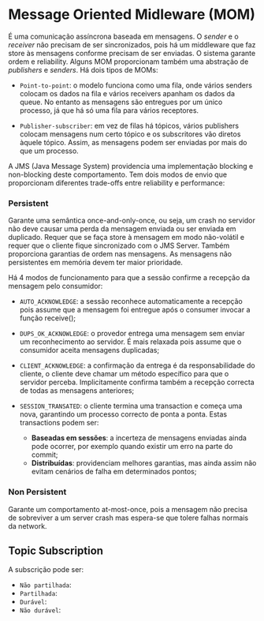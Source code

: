 # Message Oriented Midleware (MOM)

É uma comunicação assíncrona baseada em mensagens. O *sender* e o *receiver* não precisam de ser sincronizados, pois há um middleware que faz store às mensagens conforme precisam de ser enviadas. O sistema garante ordem e reliability. Alguns MOM proporcionam também uma abstração de *publishers* e *senders*. Há dois tipos de MOMs:

- `Point-to-point`: o modelo funciona como uma fila, onde vários senders colocam os dados na fila e vários receivers apanham os dados da queue. No entanto as mensagens são entregues por um único processo, já que há só uma fila para vários receptores.

- `Publisher-subscriber`: em vez de filas há tópicos, vários publishers colocam mensagens num certo tópico e os subscritores vão diretos àquele tópico. Assim, as mensagens podem ser enviadas por mais do que um processo.

A JMS (Java Message System) providencia uma implementação blocking e non-blocking deste comportamento. Tem dois modos de envio que proporcionam diferentes trade-offs entre reliability e performance:

### Persistent

Garante uma semântica once-and-only-once, ou seja, um crash no servidor não deve causar uma perda da mensagem enviada ou ser enviada em duplicado. Requer que se faça store à mensagem em modo não-volátil e requer que o cliente fique sincronizado com o JMS Server. Também proporciona garantias de ordem nas mensagens. As mensagens não persistentes em memória devem ter maior prioridade.

Há 4 modos de funcionamento para que a sessão confirme a recepção da mensagem pelo consumidor:

- `AUTO_ACKNOWLEDGE`: a sessão reconhece automaticamente a recepção pois assume que a mensagem foi entregue após o consumer invocar a função receive(); 
- `DUPS_OK_ACKNOWLEDGE`: o provedor entrega uma mensagem sem enviar um reconhecimento ao servidor. É mais relaxada pois assume que o consumidor aceita mensagens duplicadas;
- `CLIENT_ACKNOWLEDGE`: a confirmação da entrega é da responsabilidade do cliente, o cliente deve chamar um método específico para que o servidor perceba. Implicitamente confirma também a recepção correcta de todas as mensagens anteriores;
- `SESSION_TRANSATED`: o cliente termina uma transaction e começa uma nova, garantindo um processo correcto de ponta a ponta. Estas transactions podem ser:

    - **Baseadas em sessões**: a incerteza de mensagens enviadas ainda pode ocorrer, por exemplo quando existir um erro na parte do commit;
    - **Distribuídas**: providenciam melhores garantias, mas ainda assim não evitam cenários de falha em determinados pontos;

### Non Persistent

Garante um comportamento at-most-once, pois a mensagem não precisa de sobreviver a um server crash mas espera-se que tolere falhas normais da network.

## Topic Subscription

A subscrição pode ser:

- `Não partilhada`: 
- `Partilhada`:
- `Durável`:
- `Não durável`:
